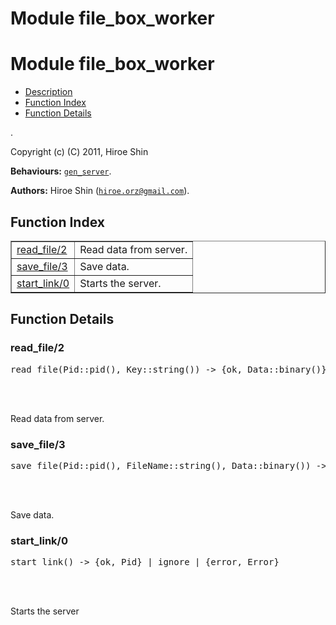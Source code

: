 Module file_box_worker
======================


<h1>Module file_box_worker</h1>

* [Description](#description)
* [Function Index](#index)
* [Function Details](#functions)


.



Copyright (c) (C) 2011, Hiroe Shin

__Behaviours:__ [`gen_server`](gen_server.md).

__Authors:__ Hiroe Shin ([`hiroe.orz@gmail.com`](mailto:hiroe.orz@gmail.com)).

<h2><a name="index">Function Index</a></h2>



<table width="100%" border="1" cellspacing="0" cellpadding="2" summary="function index"><tr><td valign="top"><a href="#read_file-2">read_file/2</a></td><td>
Read data from server.</td></tr><tr><td valign="top"><a href="#save_file-3">save_file/3</a></td><td>
Save data.</td></tr><tr><td valign="top"><a href="#start_link-0">start_link/0</a></td><td>
Starts the server.</td></tr></table>




<h2><a name="functions">Function Details</a></h2>


<a name="read_file-2"></a>

<h3>read_file/2</h3>





<pre>read_file(Pid::pid(), Key::string()) -> {ok, Data::binary()} | {error, not_found}</pre>
<br></br>





Read data from server.
<a name="save_file-3"></a>

<h3>save_file/3</h3>





<pre>save_file(Pid::pid(), FileName::string(), Data::binary()) -> {ok, Key::string()} | {error, Reason::atom()}</pre>
<br></br>





Save data.
<a name="start_link-0"></a>

<h3>start_link/0</h3>





<pre>start_link() -> {ok, Pid} | ignore | {error, Error}</pre>
<br></br>





Starts the server
